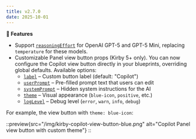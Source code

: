 ```yaml
---
title: v2.7.0
date: 2025-10-01
---
```


**🚀 Features**

- Support [`reasoningEffort`](/docs/copilot/configuration/global#reasoningeffort) for OpenAI GPT-5 and GPT-5 Mini, replacing `temperature` for these models.
- Customizable Panel view button props (Kirby 5+ only). You can now configure the Copilot view button directly in your blueprints, overriding global defaults. Available options:
  - [`label`](/docs/copilot/configuration/local#label) – Custom button label (default: "Copilot")
  - [`userPrompt`](/docs/copilot/configuration/local#userprompt) – Pre-filled prompt text that users can edit
  - [`systemPrompt`](/docs/copilot/configuration/local#systemprompt) – Hidden system instructions for the AI
  - [`theme`](/docs/copilot/configuration/local#theme) – Visual appearance (`blue-icon`, `positive`, etc.)
  - [`logLevel`](/docs/copilot/configuration/local#loglevel) – Debug level (`error`, `warn`, `info`, `debug`)

For example, the view button with `theme: blue-icon`:

::preview{src="/img/kirby-copilot-view-button-blue.png" alt="Copilot Panel view button with custom theme"}
::

